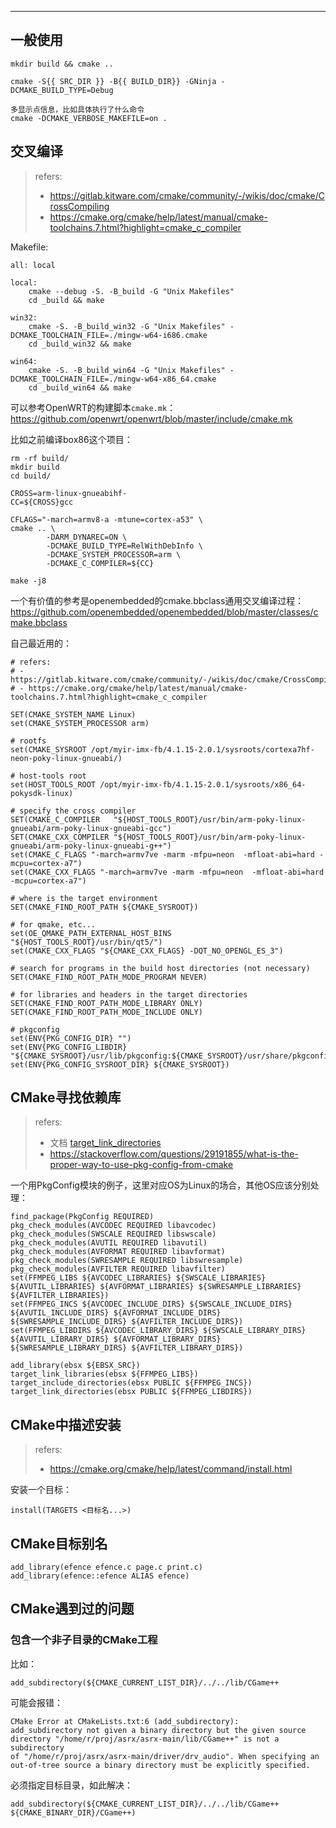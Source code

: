 

---



## 一般使用

```
mkdir build && cmake ..

cmake -S{{ SRC_DIR }} -B{{ BUILD_DIR}} -GNinja -DCMAKE_BUILD_TYPE=Debug

多显示点信息，比如具体执行了什么命令
cmake -DCMAKE_VERBOSE_MAKEFILE=on .
```



## 交叉编译

> refers: 
>
> - https://gitlab.kitware.com/cmake/community/-/wikis/doc/cmake/CrossCompiling
> - https://cmake.org/cmake/help/latest/manual/cmake-toolchains.7.html?highlight=cmake_c_compiler

Makefile:

```
all: local

local:
	cmake --debug -S. -B_build -G "Unix Makefiles"
	cd _build && make

win32:
	cmake -S. -B_build_win32 -G "Unix Makefiles" -DCMAKE_TOOLCHAIN_FILE=./mingw-w64-i686.cmake
	cd _build_win32 && make

win64:
	cmake -S. -B_build_win64 -G "Unix Makefiles" -DCMAKE_TOOLCHAIN_FILE=./mingw-w64-x86_64.cmake
	cd _build_win64 && make
```



可以参考OpenWRT的构建脚本`cmake.mk`：https://github.com/openwrt/openwrt/blob/master/include/cmake.mk

比如之前编译box86这个项目：

```
rm -rf build/
mkdir build
cd build/

CROSS=arm-linux-gnueabihf-
CC=${CROSS}gcc

CFLAGS="-march=armv8-a -mtune=cortex-a53" \
cmake .. \
        -DARM_DYNAREC=ON \
        -DCMAKE_BUILD_TYPE=RelWithDebInfo \
        -DCMAKE_SYSTEM_PROCESSOR=arm \
        -DCMAKE_C_COMPILER=${CC}

make -j8
```

一个有价值的参考是openembedded的cmake.bbclass通用交叉编译过程：https://github.com/openembedded/openembedded/blob/master/classes/cmake.bbclass



自己最近用的：

```
# refers:
# - https://gitlab.kitware.com/cmake/community/-/wikis/doc/cmake/CrossCompiling
# - https://cmake.org/cmake/help/latest/manual/cmake-toolchains.7.html?highlight=cmake_c_compiler

SET(CMAKE_SYSTEM_NAME Linux)
set(CMAKE_SYSTEM_PROCESSOR arm)

# rootfs
set(CMAKE_SYSROOT /opt/myir-imx-fb/4.1.15-2.0.1/sysroots/cortexa7hf-neon-poky-linux-gnueabi/)

# host-tools root
set(HOST_TOOLS_ROOT /opt/myir-imx-fb/4.1.15-2.0.1/sysroots/x86_64-pokysdk-linux)

# specify the cross compiler
SET(CMAKE_C_COMPILER   "${HOST_TOOLS_ROOT}/usr/bin/arm-poky-linux-gnueabi/arm-poky-linux-gnueabi-gcc")
SET(CMAKE_CXX_COMPILER "${HOST_TOOLS_ROOT}/usr/bin/arm-poky-linux-gnueabi/arm-poky-linux-gnueabi-g++")
set(CMAKE_C_FLAGS "-march=armv7ve -marm -mfpu=neon  -mfloat-abi=hard -mcpu=cortex-a7")
set(CMAKE_CXX_FLAGS "-march=armv7ve -marm -mfpu=neon  -mfloat-abi=hard -mcpu=cortex-a7")

# where is the target environment
SET(CMAKE_FIND_ROOT_PATH ${CMAKE_SYSROOT})

# for qmake, etc...
set(OE_QMAKE_PATH_EXTERNAL_HOST_BINS "${HOST_TOOLS_ROOT}/usr/bin/qt5/")
set(CMAKE_CXX_FLAGS "${CMAKE_CXX_FLAGS} -DQT_NO_OPENGL_ES_3")

# search for programs in the build host directories (not necessary)
SET(CMAKE_FIND_ROOT_PATH_MODE_PROGRAM NEVER)

# for libraries and headers in the target directories
SET(CMAKE_FIND_ROOT_PATH_MODE_LIBRARY ONLY)
SET(CMAKE_FIND_ROOT_PATH_MODE_INCLUDE ONLY)

# pkgconfig
set(ENV{PKG_CONFIG_DIR} "")
set(ENV{PKG_CONFIG_LIBDIR} "${CMAKE_SYSROOT}/usr/lib/pkgconfig:${CMAKE_SYSROOT}/usr/share/pkgconfig")
set(ENV{PKG_CONFIG_SYSROOT_DIR} ${CMAKE_SYSROOT})

```







## CMake寻找依赖库

> refers:
>
> - 文档 [target_link_directories](https://cmake.org/cmake/help/latest/command/target_link_directories.html?highlight=link_directories#command:target_link_directories)
> - https://stackoverflow.com/questions/29191855/what-is-the-proper-way-to-use-pkg-config-from-cmake

一个用PkgConfig模块的例子，这里对应OS为Linux的场合，其他OS应该分别处理：

```
find_package(PkgConfig REQUIRED)
pkg_check_modules(AVCODEC REQUIRED libavcodec)
pkg_check_modules(SWSCALE REQUIRED libswscale)
pkg_check_modules(AVUTIL REQUIRED libavutil)
pkg_check_modules(AVFORMAT REQUIRED libavformat)
pkg_check_modules(SWRESAMPLE REQUIRED libswresample)
pkg_check_modules(AVFILTER REQUIRED libavfilter)
set(FFMPEG_LIBS ${AVCODEC_LIBRARIES} ${SWSCALE_LIBRARIES} ${AVUTIL_LIBRARIES} ${AVFORMAT_LIBRARIES} ${SWRESAMPLE_LIBRARIES} ${AVFILTER_LIBRARIES})
set(FFMPEG_INCS ${AVCODEC_INCLUDE_DIRS} ${SWSCALE_INCLUDE_DIRS} ${AVUTIL_INCLUDE_DIRS} ${AVFORMAT_INCLUDE_DIRS} ${SWRESAMPLE_INCLUDE_DIRS} ${AVFILTER_INCLUDE_DIRS})
set(FFMPEG_LIBDIRS ${AVCODEC_LIBRARY_DIRS} ${SWSCALE_LIBRARY_DIRS} ${AVUTIL_LIBRARY_DIRS} ${AVFORMAT_LIBRARY_DIRS} ${SWRESAMPLE_LIBRARY_DIRS} ${AVFILTER_LIBRARY_DIRS})

add_library(ebsx ${EBSX_SRC})
target_link_libraries(ebsx ${FFMPEG_LIBS})
target_include_directories(ebsx PUBLIC ${FFMPEG_INCS})
target_link_directories(ebsx PUBLIC ${FFMPEG_LIBDIRS})
```



## CMake中描述安装

> refers:
>
> - https://cmake.org/cmake/help/latest/command/install.html

安装一个目标：

```
install(TARGETS <目标名...>)
```



## CMake目标别名



```
add_library(efence efence.c page.c print.c)
add_library(efence::efence ALIAS efence)
```





## CMake遇到过的问题



### 包含一个非子目录的CMake工程

比如：

```
add_subdirectory(${CMAKE_CURRENT_LIST_DIR}/../../lib/CGame++
```

可能会报错：

```
CMake Error at CMakeLists.txt:6 (add_subdirectory):
add_subdirectory not given a binary directory but the given source
directory "/home/r/proj/asrx/asrx-main/lib/CGame++" is not a subdirectory
of "/home/r/proj/asrx/asrx-main/driver/drv_audio". When specifying an
out-of-tree source a binary directory must be explicitly specified.
```

必须指定目标目录，如此解决：

```
add_subdirectory(${CMAKE_CURRENT_LIST_DIR}/../../lib/CGame++ ${CMAKE_BINARY_DIR}/CGame++)
```

